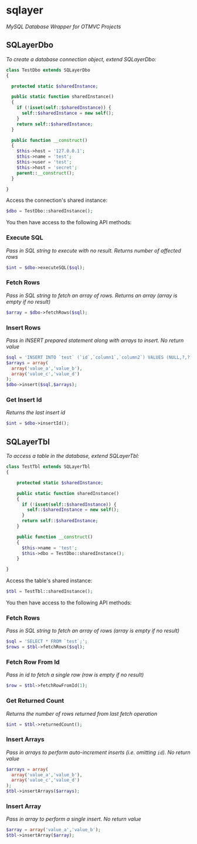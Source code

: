 # sqlayer
*MySQL Database Wrapper for OTMVC Projects*

## SQLayerDbo ##
*To create a database connection object, extend SQLayerDbo:*
```php
class TestDbo extends SQLayerDbo
{

  protected static $sharedInstance;

  public static function sharedInstance()
  {
    if (!isset(self::$sharedInstance)) {
      self::$sharedInstance = new self();
    }
    return self::$sharedInstance;
  }

  public function __construct()
  {
    $this->host = '127.0.0.1';
    $this->name = 'test';
    $this->user = 'test';
    $this->host = 'secret';
    parent::__construct();
  }

}
```

Access the connection's shared instance:

```php
$dbo = TestDbo::sharedInstance();
```

You then have access to the following API methods:

### Execute SQL ###
*Pass in SQL string to execute with no result. Returns number of affected rows*
```php
$int = $dbo->executeSQL($sql);
```

### Fetch Rows ###
*Pass in SQL string to fetch an array of rows. Returns an array (array is empty if no result)*
```php
$array = $dbo->fetchRows($sql);
```

### Insert Rows ###
*Pass in INSERT prepared statement along with arrays to insert. No return value*
```php
$sql = 'INSERT INTO `test` (`id`,`column1`,`column2`) VALUES (NULL,?,?)';
$arrays = array(
  array('value_a','value_b'),
  array('value_c','value_d')
);
$dbo->insert($sql,$arrays);
```

### Get Insert Id ###
*Returns the last insert id*
```php
$int = $dbo->insertId();
```
## SQLayerTbl ##
*To access a table in the database, extend SQLayerTbl:*
```php
class TestTbl extends SQLayerTbl
{

    protected static $sharedInstance;

    public static function sharedInstance()
    {
      if (!isset(self::$sharedInstance)) {
        self::$sharedInstance = new self();
      }
      return self::$sharedInstance;
    }

    public function __construct()
    {
      $this->name = 'test';
      $this->dbo = TestDbo::sharedInstance();
    }

}
```

Access the table's shared instance:
```php
$tbl = TestTbl::sharedInstance();
```

You then have access to the following API methods:

### Fetch Rows ###
*Pass in SQL string to fetch an array of rows (array is empty if no result)*
```php
$sql = 'SELECT * FROM `test`;';
$rows = $tbl->fetchRows($sql);
```

### Fetch Row From Id ###
*Pass in id to fetch a single row (row is empty if no result)*
```php
$row = $tbl->fetchRowFromId(1);
```

### Get Returned Count ###
*Returns the number of rows returned from last fetch operation*
```php
$int = $tbl->returnedCount();
```

### Insert Arrays ###
*Pass in arrays to perform auto-increment inserts (i.e. omitting `id`). No return value*
```php
$arrays = array(
  array('value_a','value_b'),
  array('value_c','value_d')
);
$tbl->insertArrays($arrays);
```

### Insert Array ###
*Pass in array to perform a single insert. No return value*
```php
$array = array('value_a','value_b');
$tbl->insertArray($array);
```

